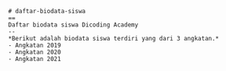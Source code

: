     # daftar-biodata-siswa
    ==
    Daftar biodata siswa Dicoding Academy
    --
    *Berikut adalah biodata siswa terdiri yang dari 3 angkatan.*
    - Angkatan 2019
    - Angkatan 2020
    - Angkatan 2021

